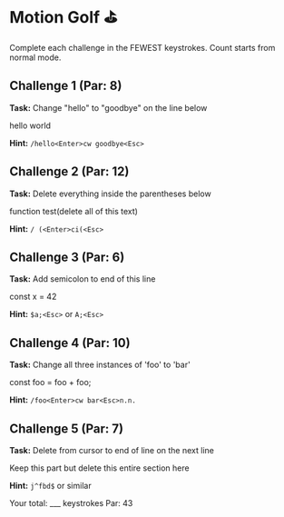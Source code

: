 # Motion Golf ⛳

Complete each challenge in the FEWEST keystrokes. Count starts from normal mode.

## Challenge 1 (Par: 8)
**Task:** Change "hello" to "goodbye" on the line below

hello world

**Hint:** `/hello<Enter>cw goodbye<Esc>`

## Challenge 2 (Par: 12)
**Task:** Delete everything inside the parentheses below

function test(delete all of this text)

**Hint:** `/ (<Enter>ci(<Esc>`

## Challenge 3 (Par: 6)
**Task:** Add semicolon to end of this line

const x = 42

**Hint:** `$a;<Esc>` or `A;<Esc>`

## Challenge 4 (Par: 10)
**Task:** Change all three instances of 'foo' to 'bar'

const foo = foo + foo;

**Hint:** `/foo<Enter>cw bar<Esc>n.n.`

## Challenge 5 (Par: 7)
**Task:** Delete from cursor to end of line on the next line

Keep this part but delete this entire section here

**Hint:** `j^fbd$` or similar

Your total: ___ keystrokes
Par: 43